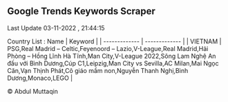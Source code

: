 

## Google Trends Keywords Scraper 
 
Last Update 03-11-2022 , 21:44:15

Country List :
 Name  | Keyword |
| ------------- | ------------- |
| VIETNAM | PSG,Real Madrid – Celtic,Feyenoord – Lazio,V-League,Real Madrid,Hải Phòng – Hồng Lĩnh Hà Tĩnh,Man City,V-League 2022,Sông Lam Nghệ An đấu với Bình Dương,Cúp C1,Leipzig,Man City vs Sevilla,AC Milan,Mai Ngọc Căn,Vạn Thịnh Phát,Cô giáo mầm non,Nguyễn Thanh Nghị,Bình Dương,Monaco,LEGO |



© Abdul Muttaqin 
